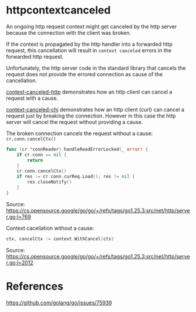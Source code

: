 # httpcontextcanceled

An ongoing http request context might get canceled by the http server because the connection with the client was broken.

If the context is propagated by the http handler into a forwarded http request, this cancellation will result in `context canceled` errors in the forwarded http request.

Unfortunately, the http server code in the standard library that cancels the request does not provide the errored connection as cause of the cancellation.

[context-canceled-http](./cmd/context-canceled-http) demonstrates how an http client can cancel a request with a cause.

[context-canceled-chi](./cmd/context-canceled-chi) demonstrates how an http client (curl) can cancel a request just by breaking the connection. However in this case the http server will cancel the request without providing a cause.

The broken connection cancels the request without a cause: `cr.conn.cancelCtx()`

```go
func (cr *connReader) handleReadErrorLocked(_ error) {
	if cr.conn == nil {
		return
	}
	cr.conn.cancelCtx()
	if res := cr.conn.curReq.Load(); res != nil {
		res.closeNotify()
	}
}
```

Source: https://cs.opensource.google/go/go/+/refs/tags/go1.25.3:src/net/http/server.go;l=769

Context cacellation without a cause:

```go
ctx, cancelCtx := context.WithCancel(ctx)
```

Source: https://cs.opensource.google/go/go/+/refs/tags/go1.25.3:src/net/http/server.go;l=2012

# References

https://github.com/golang/go/issues/75939
